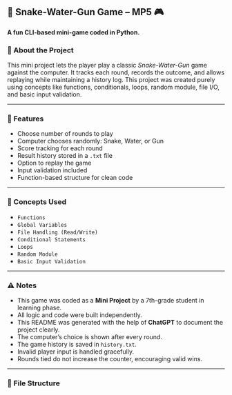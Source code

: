 ## 🐍 Snake-Water-Gun Game – MP5 🎮  
**A fun CLI-based mini-game coded in Python.**

### 📌 About the Project  
This mini project lets the player play a classic *Snake-Water-Gun* game against the computer. It tracks each round, records the outcome, and allows replaying while maintaining a history log. This project was created purely using concepts like functions, conditionals, loops, random module, file I/O, and basic input validation.

---

### 🚀 Features  
- Choose number of rounds to play  
- Computer chooses randomly: Snake, Water, or Gun  
- Score tracking for each round  
- Result history stored in a `.txt` file  
- Option to replay the game  
- Input validation included  
- Function-based structure for clean code

---

### 🧠 Concepts Used  
- `Functions`  
- `Global Variables`  
- `File Handling (Read/Write)`  
- `Conditional Statements`  
- `Loops`  
- `Random Module`  
- `Basic Input Validation`

---

### ⚠️ Notes  
- This game was coded as a **Mini Project** by a 7th-grade student in learning phase.  
- All logic and code were built independently.  
- This README was generated with the help of **ChatGPT** to document the project clearly.  
- The computer’s choice is shown after every round.  
- The game history is saved in `history.txt`.  
- Invalid player input is handled gracefully.  
- Rounds tied do not increase the counter, encouraging valid wins.

---

### 📁 File Structure  
